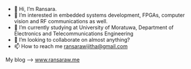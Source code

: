 - 👋 Hi, I’m Ransara.
- 👀 I’m interested in embedded systems development, FPGAs, computer vision and RF communications as well.
- 🌱 I’m currently studying at University of Moratuwa, Department of Electronics and Telecommunications Engineering
- 💞️ I’m looking to collaborate on almost anything?
- 📫 How to reach me ransarawijitha@gmail.com

My blog --> www.ransaraw.me 

<!---
ransaraw98/ransaraw98 is a ✨ special ✨ repository because its `README.md` (this file) appears on your GitHub profile.
You can click the Preview link to take a look at your changes.
--->
